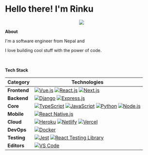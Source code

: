 <h1>Hello there! I'm Rinku</h1>


<p align="center">
<a href="https://www.linkedin.com/in/therealrinku" title="LinkedIn"><img src="https://img.shields.io/badge/-Rinku_Chaudhari-0072b1?style=flat&logo=Linkedin&logoColor=white" /></a>
</p>

   

   
<b>About</b>
    <p>      

I'm a software engineer from Nepal and

I love building cool stuff with the power of code.

</p>
  
<br/>
<br/>
<b>Tech Stack</b>
  <p>

| **Category** | **Technologies** |
| - | - |
**Frontend** | [![Vue.js](https://img.shields.io/static/v1?label=&message=Vue.js&color=4FC08D&logo=vuedotjs&logoColor=FFFFFF)](https://vuejs.org/) [![React.js](https://img.shields.io/static/v1?label=&message=React&color=61DAFB&logo=react&logoColor=FFFFFF)](https://reactjs.org/) [![Next.js](https://img.shields.io/static/v1?label=&message=Next.js&color=black&logo=next.js&logoColor=FFFFFF)](https://nextjs.com/) 
**Backend** | [![Django](https://img.shields.io/static/v1?label=&message=Django&color=green&logo=django&logoColor=FFFFFF)](https://djangoproject.com/) [![Express.js](https://img.shields.io/static/v1?label=&message=Express.js&color=black&logo=express&logoColor=FFFFFF)](https://expressjs.com/) 
**Core** | [![TypeScript](https://img.shields.io/static/v1?label=&message=TypeScript&color=3178C6&logo=typescript&logoColor=FFFFFF)](https://www.typescriptlang.org/) [![JavaScript](https://img.shields.io/static/v1?label=&message=JavaScript&color=F7DF1E&logo=javascript&logoColor=FFFFFF)](https://www.javascript.com/) [![Python](https://img.shields.io/static/v1?label=&message=Python&color=3C78A9&logo=python&logoColor=FFFFFF)](https://www.python.org/) [![Node.js](https://img.shields.io/static/v1?label=&message=Node.js&color=339933&logo=nodedotjs&logoColor=FFFFFF)](https://nodejs.org/)
**Mobile** | [![React Native.js](https://img.shields.io/static/v1?label=&message=React%20Native&color=blue&logo=reactnativedotjs&logoColor=FFFFFF)](https://reactnative.dev/)
**Cloud** | [![Heroku](https://img.shields.io/static/v1?label=&message=Heroku&color=430098&logo=heroku&logoColor=FFFFFF)](https://heroku.com/) [![Netlify](https://img.shields.io/static/v1?label=&message=Netlify&color=00C7B7&logo=netlify&logoColor=FFFFFF)](https://netlify.com/) [![Vercel](https://img.shields.io/static/v1?label=&message=Vercel&color=black&logo=vercel&logoColor=FFFFFF)](https://vercel.com/)
**DevOps** | [![Docker](https://img.shields.io/static/v1?label=&message=Docker&color=2496ED&logo=docker&logoColor=FFFFFF)](https://docker.com/)
**Testing** | [![Jest](https://img.shields.io/static/v1?label=&message=Jest&color=C21325&logo=jest&logoColor=FFFFFF)](https://jestjs.io/) [![React Testing Library](https://img.shields.io/static/v1?label=&message=React%20testing%20library&color=black&logo=react&logoColor=FFFFFF)](https://testing-library.com/)
**Editors** | [![VS Code](https://img.shields.io/static/v1?label=&message=VS%20Code&color=9013FE&logo=visualstudiocode&logoColor=FFFFFF)](https://code.visualstudio.com/)
      
</p>
